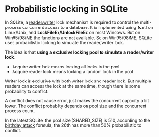 # Probabilistic locking in SQLite

In SQLite, a [reader/writer](https://en.wikipedia.org/wiki/Readers-writer_lock) lock mechanism is required to control the multi-process concurrent access to a database. It is implemented using **fcntl** on Linux/Unix, and **LockFileEx/UnlockFileEx** on most Windows. But on Win95/98/ME the functions are not available. So on Win95/98/ME, SQLite uses probabilistic locking to simulate the reader/writer lock.

The idea is that **using a exclusive locking pool to simulate a reader/writer lock**.

* Acquire writer lock means locking all locks in the pool
* Acquire reader lock means locking a random lock in the pool

Writer lock is exclusive with both writer lock and reader lock. But multiple readers can access the lock at the same time, though there is some probability to conflict.

A conflict does not cause error, just makes the concurrent capacity a bit lower. The conflict probabilty depends on pool size and the concurrent process count.

In the latest SQLite, the pool size (SHARED_SIZE) is 510, according to the [birthday attack](https://en.wikipedia.org/wiki/Birthday_attack) formula, the 26th has more than 50% probabilistic to conflict.
